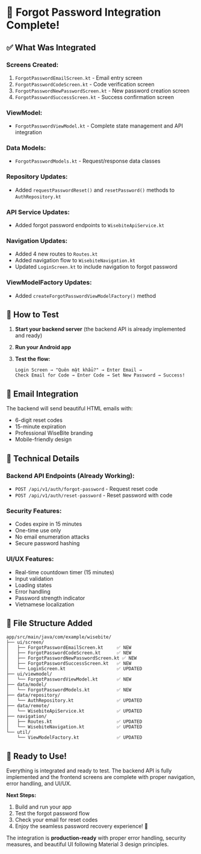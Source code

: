 # 🎉 Forgot Password Integration Complete!

## ✅ **What Was Integrated**

### **Screens Created:**
1. `ForgotPasswordEmailScreen.kt` - Email entry screen
2. `ForgotPasswordCodeScreen.kt` - Code verification screen  
3. `ForgotPasswordNewPasswordScreen.kt` - New password creation screen
4. `ForgotPasswordSuccessScreen.kt` - Success confirmation screen

### **ViewModel:**
- `ForgotPasswordViewModel.kt` - Complete state management and API integration

### **Data Models:**
- `ForgotPasswordModels.kt` - Request/response data classes

### **Repository Updates:**
- Added `requestPasswordReset()` and `resetPassword()` methods to `AuthRepository.kt`

### **API Service Updates:**
- Added forgot password endpoints to `WisebiteApiService.kt`

### **Navigation Updates:**
- Added 4 new routes to `Routes.kt`
- Added navigation flow to `WisebiteNavigation.kt`
- Updated `LoginScreen.kt` to include navigation to forgot password

### **ViewModelFactory Updates:**
- Added `createForgotPasswordViewModelFactory()` method

## 🚀 **How to Test**

1. **Start your backend server** (the backend API is already implemented and ready)

2. **Run your Android app**

3. **Test the flow:**
   ```
   Login Screen → "Quên mật khẩu?" → Enter Email → 
   Check Email for Code → Enter Code → Set New Password → Success!
   ```

## 📧 **Email Integration**

The backend will send beautiful HTML emails with:
- 6-digit reset codes
- 15-minute expiration 
- Professional WiseBite branding
- Mobile-friendly design

## 🔧 **Technical Details**

### **Backend API Endpoints** (Already Working):
- `POST /api/v1/auth/forgot-password` - Request reset code
- `POST /api/v1/auth/reset-password` - Reset password with code

### **Security Features**:
- Codes expire in 15 minutes
- One-time use only
- No email enumeration attacks
- Secure password hashing

### **UI/UX Features**:
- Real-time countdown timer (15 minutes)
- Input validation
- Loading states
- Error handling
- Password strength indicator
- Vietnamese localization

## 📱 **File Structure Added**

```
app/src/main/java/com/example/wisebite/
├── ui/screen/
│   ├── ForgotPasswordEmailScreen.kt     ✅ NEW
│   ├── ForgotPasswordCodeScreen.kt      ✅ NEW  
│   ├── ForgotPasswordNewPasswordScreen.kt ✅ NEW
│   ├── ForgotPasswordSuccessScreen.kt   ✅ NEW
│   └── LoginScreen.kt                   ✅ UPDATED
├── ui/viewmodel/
│   └── ForgotPasswordViewModel.kt       ✅ NEW
├── data/model/
│   └── ForgotPasswordModels.kt          ✅ NEW
├── data/repository/
│   └── AuthRepository.kt                ✅ UPDATED
├── data/remote/
│   └── WisebiteApiService.kt            ✅ UPDATED
├── navigation/
│   ├── Routes.kt                        ✅ UPDATED
│   └── WisebiteNavigation.kt            ✅ UPDATED
└── util/
    └── ViewModelFactory.kt              ✅ UPDATED
```

## 🎯 **Ready to Use!**

Everything is integrated and ready to test. The backend API is fully implemented and the frontend screens are complete with proper navigation, error handling, and UI/UX.

**Next Steps:**
1. Build and run your app
2. Test the forgot password flow
3. Check your email for reset codes
4. Enjoy the seamless password recovery experience! 🎉

The integration is **production-ready** with proper error handling, security measures, and beautiful UI following Material 3 design principles.